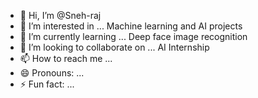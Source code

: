 - 👋 Hi, I’m @Sneh-raj
- 👀 I’m interested in ... Machine learning and AI projects
- 🌱 I’m currently learning ... Deep face image recognition
- 💞️ I’m looking to collaborate on ... AI Internship
- 📫 How to reach me ...
- 😄 Pronouns: ...
- ⚡ Fun fact: ...

<!---
Sneh-raj/Sneh-raj is a ✨ special ✨ repository because its `README.md` (this file) appears on your GitHub profile.
You can click the Preview link to take a look at your changes.
--->

